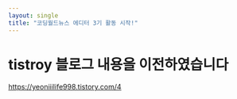 ```yaml
---
layout: single
title: "코딩월드뉴스 에디터 3기 활동 시작!"
---
```

# tistroy 블로그 내용을 이전하였습니다

 https://yeoniiilife998.tistory.com/4
 
